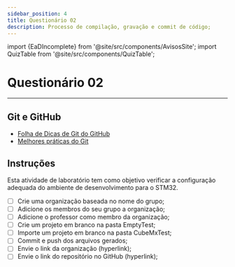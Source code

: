```yaml
---
sidebar_position: 4
title: Questionário 02
description: Processo de compilação, gravação e commit de código;
---
```


import {EaDIncomplete} from '@site/src/components/AvisosSite';
import QuizTable from '@site/src/components/QuizTable';

# Questionário 02

<EaDIncomplete />

<!-- Tabela com link para atividade, inicio, fim e descrição do Quiz! -->
<div style={{ display: "flex", justifyContent: "center" }}>
  <QuizTable index={2} internal={false} />
</div>

---

## Git e GitHub

- [Folha de Dicas de Git do GitHub](/docs/github-git-cheat-sheet)
- [Melhores práticas do Git](/docs/git-best-practices)



## Instruções

Esta atividade de laboratório tem como objetivo verificar a configuração adequada do ambiente de desenvolvimento para o STM32.

- [ ] Crie uma organização baseada no nome do grupo;
- [ ] Adicione os membros do seu grupo a organização;
- [ ] Adicione o professor como membro da organização;
- [ ] Crie um projeto em branco na pasta EmptyTest;
- [ ] Importe um projeto em branco na pasta CubeMxTest;
- [ ] Commit e push dos arquivos gerados;
- [ ] Envie o link da organização (hyperlink);
- [ ] Envie o link do repositório no GitHub (hyperlink);
